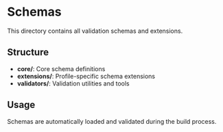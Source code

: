 # Schemas

This directory contains all validation schemas and extensions.

## Structure

- **core/**: Core schema definitions
- **extensions/**: Profile-specific schema extensions
- **validators/**: Validation utilities and tools

## Usage

Schemas are automatically loaded and validated during the build process.
